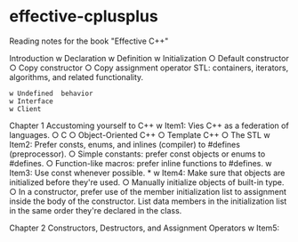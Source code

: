 # effective-cplusplus
Reading notes for the book "Effective C++"

Introduction
	w Declaration
	w Definition
	w Initialization
		○ Default constructor
		○ Copy constructor
		○ Copy assignment operator
    STL: containers, iterators, algorithms, and related functionality.

	w Undefined  behavior
	w Interface
	w Client

Chapter 1 Accustoming yourself to C++
	w Item1:  Vies C++ as a federation of languages.
		○ C
		○ Object-Oriented C++
		○ Template C++
		○ The STL
	w Item2: Prefer consts, enums, and inlines (compiler) to #defines (preprocessor).
		○ Simple constants: prefer const objects or enums to #defines.
		○ Function-like macros: prefer inline functions to #defines.
	w Item3: Use const whenever possible. *
	w Item4: Make sure that objects are initialized before they're used.
		○ Manually initialize objects of built-in type.
		○ In a constructor, prefer use of the member initialization list to assignment inside the body of the constructor. List data members in the initialization list in the same order they're declared in the class.

Chapter 2 Constructors, Destructors, and Assignment Operators
	w Item5: 
